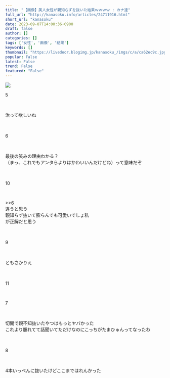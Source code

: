 ```yaml
---
title: "【画像】美人女性が親知らずを抜いた結果ｗｗｗｗ : カナ速"
full_url: "http://kanasoku.info/articles/24711916.html"
short_url: "kanasoku"
date: 2023-09-07T14:00:36+0900
draft: false
author: []
categories: []
tags: ['女性', '画像', '結果']
keywords: []
thumbnail: "https://livedoor.blogimg.jp/kanasoku_/imgs/c/a/ca62ec9c.jpg"
popular: False
latest: False
trend: False
featured: "False"
---
```


![](https://livedoor.blogimg.jp/kanasoku_/imgs/c/a/ca62ec9c.jpg)

<div><p class='num'>5</p> <br> <p class='tto'>治って欲しいね<br> <br> <br> </p><p class='num'>6</p> <br> <p class='ako'>最後の笑みの理由わかる？<br> （まっ、これでもアンタらよりはかわいいんだけどね）って意味だぞ<br> <br> <br> </p><p class='num'>10</p> <br> <p class='aoo'>>>6<br> 違うと思う<br> 親知らず抜いて膨らんでも可愛いでしょ私<br> が正解だと思う<br> <br> <br> </p><p class='num'>9</p> <br> <p class='tto'>ともさかりえ<br> <br> <br> </p><p class='num'>11</p> <br> <p class='num'>7</p> <br> <p class='tto'>切開で親不知抜いたやつはもっとヤバかった<br> これより腫れてて話聞いてただけなのにこっちがたまひゅんってなったわ<br> <br> <br> </p><p class='num'>8</p> <br> <p class='akoo'>4本いっぺんに抜いたけどここまではれんかった<br> <br> <br> </p><br> <p align='center'> </p> </div>
